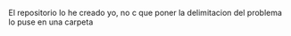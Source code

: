 El repositorio lo he creado yo, no c que poner la delimitacion del problema lo puse en una carpeta 
